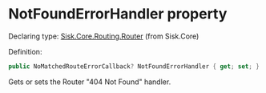 <!--

Copyrights 2023 Sisk Framework - CypherPotato
Published under MIT license

!!! DO NOT EDIT THIS FILE !!!
This file was generated by a tool in the Sisk package. To edit the information in this documentation,
edit the XML documentation present in the Sisk source code.

-->


# NotFoundErrorHandler property

Declaring type: [Sisk.Core.Routing.Router](/spec/Sisk.Core.Routing.Router.md) (from Sisk.Core)


Definition:

```cs
public NoMatchedRouteErrorCallback? NotFoundErrorHandler { get; set; }
```

Gets or sets the Router "404 Not Found" handler.

